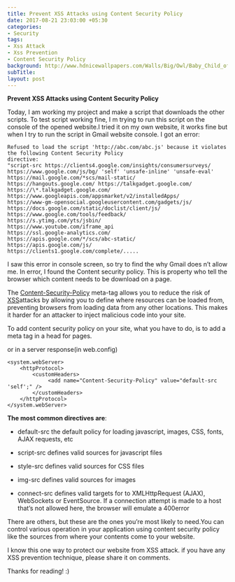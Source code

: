 ```yaml
---
title: Prevent XSS Attacks using Content Security Policy
date: 2017-08-21 23:03:00 +05:30
categories:
- Security
tags:
- Xss Attack
- Xss Prevention
- Content Security Policy
background: http://www.hdnicewallpapers.com/Walls/Big/Owl/Baby_Child_of_Owl_Bird_Photo_Background.jpg
subTitle: 
layout: post
---
```


**Prevent XSS Attacks using Content Security Policy**

Today, I am working my project and make a script that downloads the other scripts. To test script working fine, I m trying to run this script on the console of the opened website.I tried it on my own website, it works fine but when I try to run the script in Gmail website console. I got an error:

```
Refused to load the script 'http://abc.com/abc.js' because it violates the following Content Security Policy 
directive:
"script-src https://clients4.google.com/insights/consumersurveys/ ﻿https://www.google.com/js/bg/ 'self' 'unsafe-inline' 'unsafe-eval' 
https://mail.google.com/*scs/mail-static/ 
https://hangouts.google.com/ https://talkgadget.google.com/ 
https://\*.talkgadget.google.com/ 
https://www.googleapis.com/appsmarket/v2/installedApps/ 
https://www-gm-opensocial.googleusercontent.com/gadgets/js/ 
https://docs.google.com/static/doclist/client/js/ 
https://www.google.com/tools/feedback/ 
https://s.ytimg.com/yts/jsbin/ 
https://www.youtube.com/iframe_api 
https://ssl.google-analytics.com/ 
https://apis.google.com/*/scs/abc-static/ 
https://apis.google.com/js/ 
https://clients1.google.com/complete/.....
```

I saw this error in console screen, so try to find the why Gmail does n’t allow me. In error, I found the Content security policy. This is property who tell the browser which content needs to be download on a page.

The [Content-Security-Policy](https://content-security-policy.com/) meta-tag allows you to reduce the risk of [XSS](http://en.wikipedia.org/wiki/Cross-site_scripting)attacks by allowing you to define where resources can be loaded from, preventing browsers from loading data from any other locations. This makes it harder for an attacker to inject malicious code into your site.

To add content security policy on your site, what you have to do, is to add a meta tag in a head for pages.

<meta http-equiv="Content-Security-Policy" content="default-src 'self'">

or in a server response(in web.config)

    <system.webServer>
        <httpProtocol>
            <customHeaders>
                 <add name="Content-Security-Policy" value="default-src 'self';" />
            </customHeaders>
        </httpProtocol>
    </system.webServer>

**The most common directives are**:

* default-src the default policy for loading javascript, images, CSS, fonts, AJAX requests, etc

* script-src defines valid sources for javascript files

* style-src defines valid sources for CSS files

* img-src defines valid sources for images

* connect-src defines valid targets for to XMLHttpRequest (AJAX), WebSockets or EventSource. If a connection attempt is made to a host that’s not allowed here, the browser will emulate a 400error

There are others, but these are the ones you’re most likely to need.You can control various operation in your application using content security policy like the sources from where your contents come to your website.

I know this one way to protect our website from XSS attack. if you have any XSS prevention technique, please share it on comments.

Thanks for reading! :)
